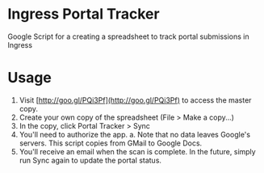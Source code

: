 Ingress Portal Tracker
======================

Google Script for a creating a spreadsheet to track portal submissions in Ingress

# Usage

1. Visit [http://goo.gl/PQi3Pf](http://goo.gl/PQi3Pf) to access the master copy.
2. Create your own copy of the spreadsheet (File > Make a copy...)
3. In the copy, click Portal Tracker > Sync
4. You'll need to authorize the app. 
 a. Note that no data leaves Google's servers. This script copies from GMail to Google Docs.
5. You'll receive an email when the scan is complete. In the future, simply run Sync again to update the portal status.

